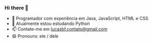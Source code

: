 ### Hi there 👋



- 🔭 Programador com experiência em Java, JavaScript, HTML e CSS
- 🌱 Atualmente estou estudando Python
- 📫 Contate-me em lucasbf.contato@gmail.com
- 😄 Pronouns: ele / dele
